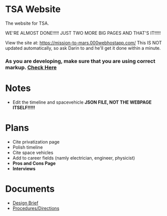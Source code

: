 # TSA Website
The website for TSA.

WE'RE ALMOST DONE!!!!! JUST TWO MORE BIG PAGES AND THAT'S IT!!!!!

View the site at: https://mission-to-mars.000webhostapp.com/ This IS NOT updated automatically, so ask Darin to and he'll get it done within a minute.


### As you are developing, make sure that you are using correct markup. [Check Here](https://validator.w3.org/unicorn/check?ucn_uri=mission-to-mars.000webhostapp.com&tests=valnu&tests=css-validator&warning=1&profile=css3&usermedium=all&ucn_task=custom#)

# Notes
* Edit the timeline and spacevehicle **JSON FILE, NOT THE WEBPAGE ITSELF!!!!!**

# Plans
* Cite privatization page
* Polish timeline
* Cite space vehicles
* Add to career fields (namly electrician, engineer, physicist)
* **Pros and Cons Page**
* **Interviews**

# Documents

* [Design Brief](https://drive.google.com/open?id=0B0SxAlF2z1IqdHF0YmVsbl9Db3c)
* [Procedures/Directions](https://drive.google.com/open?id=0B0SxAlF2z1IqZC01aVBUZUJFS3c)
